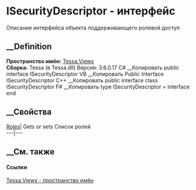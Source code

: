 # ISecurityDescriptor - интерфейс
Описание интерфейса объекта поддерживающего ролевой доступ
## __Definition
 **Пространство имён:** [Tessa.Views](N_Tessa_Views.htm)  
 **Сборка:** Tessa (в Tessa.dll) Версия: 3.6.0.17
C# __Копировать
     public interface ISecurityDescriptor
VB __Копировать
     Public Interface ISecurityDescriptor
C++ __Копировать
     public interface class ISecurityDescriptor
F# __Копировать
     type ISecurityDescriptor = interface end
##  __Свойства
[Roles](P_Tessa_Views_ISecurityDescriptor_Roles.htm)|  Gets or sets Список
ролей  
---|---  
## __См. также
#### Ссылки
[Tessa.Views - пространство имён](N_Tessa_Views.htm)
